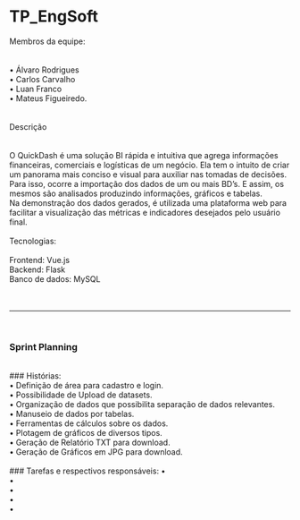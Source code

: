 # TP_EngSoft



Membros da equipe:<br>
<br>
<br>
•	Álvaro Rodrigues<br>
•	Carlos Carvalho<br>
•	Luan Franco<br>
•	Mateus Figueiredo.<br>
<br>
<br>
Descrição<br>
<br>
<br>
O QuickDash é uma solução BI rápida e intuitiva que agrega informações financeiras, comerciais e logísticas de um negócio. Ela tem o intuito de criar um panorama mais conciso e visual para auxiliar nas tomadas de decisões. Para isso, ocorre a importação dos dados de um ou mais BD’s. E assim, os mesmos são analisados produzindo informações, gráficos e tabelas.<br>
Na demonstração dos dados gerados, é utilizada uma plataforma web para facilitar a visualização das métricas e indicadores desejados pelo usuário final.<br>
<br>
Tecnologias:<br>
<br>
Frontend: Vue.js<br>
Backend: Flask<br>
Banco de dados: MySQL<br>
<br>
<br>
___________________________________________________________________________________________________________________________________________________________________________________
<br>  
<h3> Sprint Planning </h3>
<br>
### Histórias:
<br>
•	  Definição de área para cadastro e login.<br>
•	  Possibilidade de Upload de datasets.<br>
•		Organização de dados que possibilita separação de dados relevantes.<br>
•		Manuseio de dados por tabelas.<br>
•		Ferramentas de cálculos sobre os dados.<br>
•		Plotagem de gráficos de diversos tipos.<br>
•		Geração de Relatório TXT para download.<br>
•		Geração de Gráficos em JPG para download.<br>
<br>
### Tarefas e respectivos responsáveis:
•<br>
•<br>
•<br>
•<br>
•<br>
<br>
<br>


